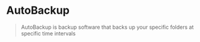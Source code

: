 # AutoBackup
> AutoBackup is backup software that backs up your specific folders at specific time intervals
